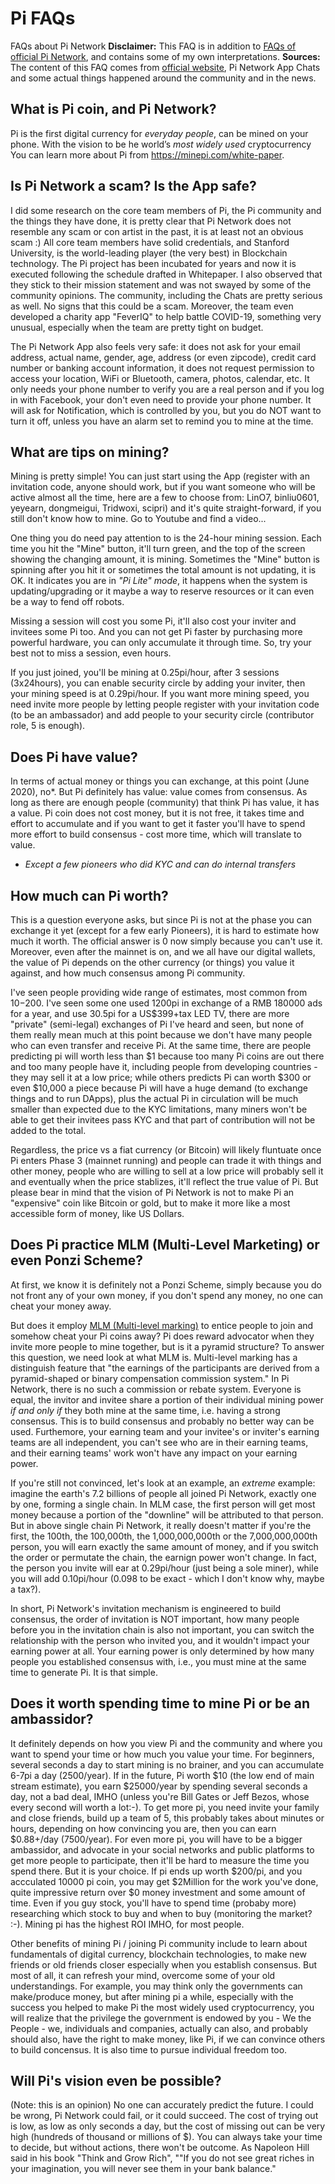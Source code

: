 # Pi FAQs 
FAQs about Pi Network
__Disclaimer:__ This FAQ is in addition to [FAQs of official Pi Network](https://minepi.com/faq), and contains some of my own interpretations. 
__Sources:__ The content of this FAQ comes from [official website](https://minepi.com/faq), Pi Network App Chats and some actual things happened around the community and in the news.
## What is Pi coin, and Pi Network?
Pi is the first digital currency for *everyday people*, can be mined on your phone. With the vision to be he world’s *most widely used* cryptocurrency
You can learn more about Pi from https://minepi.com/white-paper. 

## Is Pi Network a scam? Is the App safe?
I did some research on the core team members of Pi, the Pi community and the things they have done, it is pretty clear that Pi Network does not resemble any scam or con artist in the past, it is at least not an obvious scam :) All core team members have solid credentials, and Stanford University, is the world-leading player (the very best) in Blockchain technology. The Pi project has been incubated for years and now it is executed following the schedule drafted in Whitepaper. I also observed that they stick to their mission statement and was not swayed by some of the community opinions. The community, including the Chats are pretty serious as well. No signs that this could be a scam. Moreover, the team even developed a charity app "FeverIQ" to help battle COVID-19, something very unusual, especially when the team are pretty tight on budget.

The Pi Network App also feels very safe: it does not ask for your email address, actual name, gender, age, address (or even zipcode), credit card number or banking account information, it does not request permission to access your location, WiFi or Bluetooth, camera, photos, calendar, etc. It only needs your phone number to verify you are a real person and if you log in with Facebook, your don't even need to provide your phone number. It will ask for Notification, which is controlled by you, but you do NOT want to turn it off, unless you have an alarm set to remind you to mine at the time.


## What are tips on mining?
Mining is pretty simple! You can just start using the App (register with an invitation code, anyone should work, but if you want someone who will be active almost all the time, here are a few to choose from: LinO7, binliu0601, yeyearn, dongmeigui, Tridwoxi, scipri) and it's quite straight-forward, if you still don't know how to mine. Go to Youtube and find a video... 

One thing you do need pay attention to is the 24-hour mining session. Each time you hit the "Mine" button, it'll turn green, and the top of the screen showing the changing amount, it is mining. Sometimes the "Mine" button is spinning after you hit it or sometimes the total amount is not updating, it is OK. It indicates you are in _"Pi Lite" mode_, it happens when the system is updating/upgrading or it maybe a way to reserve resources or it can even be a way to fend off robots.

Missing a session will cost you some Pi, it'll also cost your inviter and invitees some Pi too. And you can not get Pi faster by purchasing more powerful hardware, you can only accumulate it through time. So, try your best not to miss a session, even hours.

If you just joined, you'll be mining at 0.25pi/hour, after 3 sessions (3x24hours), you can enable security circle by adding your inviter, then your mining speed is at 0.29pi/hour. If you want more mining speed, you need invite more people by letting people register with your invitation code (to be an ambassador) and add people to your security circle (contributor role, 5 is enough).

## Does Pi have value?
In terms of actual money or things you can exchange, at this point (June 2020), no*. But Pi definitely has value: value comes from consensus. As long as there are enough people (community) that think Pi has value, it has a value. Pi coin does not cost money, but it is not free, it takes time and effort to accumulate and if you want to get it faster you'll have to spend more effort to build consensus - cost more time, which will translate to value.
* _Except a few pioneers who did KYC and can do internal transfers_

## How much can Pi worth?
This is a question everyone asks, but since Pi is not at the phase you can exchange it yet (except for a few early Pioneers), it is hard to estimate how much it worth. The official answer is 0 now simply because you can't use it. Moreover, even after the mainnet is on, and we all have our digital wallets, the value of Pi depends on the other currency (or things) you value it against, and how much consensus among Pi community. 

I've seen people providing wide range of estimates, most common from $10-$200. I've seen some one used 1200pi in exchange of a RMB 180000 ads for a year, and use 30.5pi for a US$399+tax LED TV, there are more "private" (semi-legal) exchanges of Pi I've heard and seen, but none of them really mean much at this point because we don't have many people who can even transfer and receive Pi. At the same time, there are people predicting pi will worth less than $1 because too many Pi coins are out there and too many people have it, including people from developing countries - they may sell it at a low price; while others predicts Pi can worth $300 or even $10,000 a piece because Pi will have a huge demand (to exchange things and to run DApps), plus the actual Pi in circulation will be much smaller than expected due to the KYC limitations, many miners won't be able to get their invitees pass KYC and that part of contribution will not be added to the total. 

Regardless, the price vs a fiat currency (or Bitcoin) will likely fluntuate once Pi enters Phase 3 (mainnet running) and people can trade it with things and other money, people who are willing to sell at a low price will probably sell it and eventually when the price stablizes, it'll reflect the true value of Pi. But please bear in mind that the vision of Pi Network is not to make Pi an "expensive" coin like Bitcoin or gold, but to make it more like a most accessible form of money, like US Dollars.

## Does Pi practice MLM (Multi-Level Marketing) or even Ponzi Scheme? 
At first, we know it is definitely not a Ponzi Scheme, simply because you do not front any of your own money, if you don't spend any money, no one can cheat your money away.

But does it employ [MLM (Multi-level marking)](https://en.wikipedia.org/wiki/Multi-level_marketing) to entice people to join and somehow cheat your Pi coins away? Pi does reward advocator when they invite more people to mine together, but is it a pyramid structure? To answer this question, we need look at what MLM is.  Multi-level marking has a distinguish feature that "the earnings of the participants are derived from a pyramid-shaped or binary compensation commission system."  In Pi Network, there is no such a commission or rebate system. Everyone is equal, the invitor and invitee share a portion of their individual mining power *if and only if* they both mine at the same time, i.e. having a strong consensus. This is to build consensus and probably no better way can be used.  Furthemore, your earning team and your invitee's or inviter's earning teams are all independent, you can't see who are in their earning teams, and their earning teams' work won't have any impact on your earning power.

If you're still not convinced, let's look at an example, an _extreme_ example: imagine the earth's 7.2 billions of people all joined Pi Network, exactly one by one, forming a single chain. In MLM case, the first person will get most money because a portion of the "downline" will be attributed to that person. But in above single chain Pi Network, it really doesn't matter if you're the first, the 100th, the 100,000th, the 1,000,000,000th or the 7,000,000,000th person, you will earn exactly the same amount of money, and if you switch the order or permutate the chain, the earnign power won't change. In fact, the person you invite will ear at 0.29pi/hour (just being a sole miner), while you will add 0.10pi/hour (0.098 to be exact - which I don't know why, maybe a tax?). 

In short, Pi Network's invitation mechanism is engineered to build consensus, the order of invitation is NOT important, how many people before you in the invitation chain is also not important, you can switch the relationship with the person who invited you, and it wouldn't impact your earning power at all. Your earning power is only determined by how many people you established consensus with, i.e., you must mine at the same time to generate Pi. It is that simple.

## Does it worth spending time to mine Pi or be an ambassidor?
It definitely depends on how you view Pi and the community and where you want to spend your time or how much you value your time. For beginners, several seconds a day to start mining is no brainer, and you can accumulate 6-7pi a day (2500/year). If in the future, Pi worth $10 (the low end of main stream estimate), you earn $25000/year by spending several seconds a day, not a bad deal, IMHO (unless you're Bill Gates or Jeff Bezos, whose every second will worth a lot:-).  To get more pi, you need invite your family and close friends, build up a team of 5, this probably takes about minutes or hours, depending on how convincing you are, then you can earn $0.88+/day (7500/year). For even more pi, you will have to be a bigger ambassidor, and advocate in your social networks and public platforms to get more people to participate, then it'll be hard to measure the time you spend there. But it is your choice. If pi ends up worth $200/pi, and you accculated 10000 pi coin, you may get $2Million for the work you've done, quite impressive return over $0 money investment and some amount of time. Even if you guy stock, you'll have to spend time (probaby more) researching which stock to buy and when to buy (monitoring the market? :-). Mining pi has the highest ROI IMHO, for most people.

Other benefits of mining Pi / joining Pi community include to learn about fundamentals of digital currency, blockchain technologies, to make new friends or old friends closer especially when you establish consensus. But most of all, it can refresh your mind, overcome some of your old understandings. For example, you may think only the governments can make/produce money, but after mining pi a while, especially with the success you helped to make Pi the most widely used cryptocurrency, you will realize that the privilege the government is endowed by you - We the People - we, individuals and companies, actually can also, and probably should also, have the right to make money, like Pi, if we can convince others to build concensus. It is also time to pursue individual freedom too.

## Will Pi's vision even be possible?
(Note: this is an opinion) No one can accurately predict the future. I could be wrong, Pi Network could fail, or it could succeed. The cost of trying out is low, as low as only seconds a day, but the cost of missing out can be very high (hundreds of thousand or millions of $). You can always take your time to decide, but without actions, there won't be outcome. As Napoleon Hill said in his book "Think and Grow Rich", ""If you do not see great riches in your imagination, you will never see them in your bank balance."
